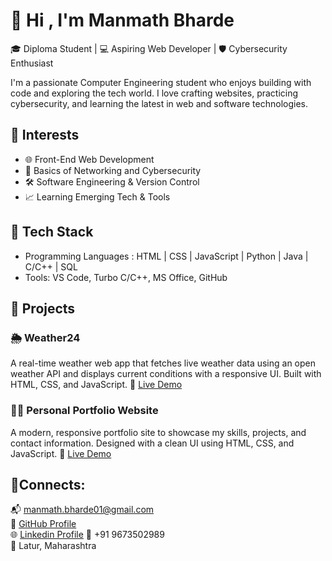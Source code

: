 # 👋 Hi , I'm Manmath Bharde
🎓 Diploma Student | 💻 Aspiring Web Developer | 🛡️ Cybersecurity Enthusiast 

I'm a passionate Computer Engineering student who enjoys building with code and exploring the tech world. 
I love crafting websites, practicing cybersecurity, and learning the latest in web and software technologies.

## 🚀 Interests
- 🌐 Front-End Web Development 
- 🔐 Basics of Networking and Cybersecurity
- 🛠️ Software Engineering & Version Control
- 📈 Learning Emerging Tech & Tools

## 🧰 Tech Stack
- Programming Languages : HTML | CSS | JavaScript | Python | Java | C/C++ | SQL
- Tools: VS Code, Turbo C/C++, MS Office, GitHub

## 💼 Projects

### 🌦️ Weather24
A real-time weather web app that fetches live weather data using an open weather API and displays current conditions with a responsive UI. Built with HTML, CSS, and JavaScript.
🔗 [Live Demo](https://manu-char.github.io/Weather24/) 

### 🧑‍💻 Personal Portfolio Website
A modern, responsive portfolio site to showcase my skills, projects, and contact information. Designed with a clean UI using HTML, CSS, and JavaScript.
🔗 [Live Demo](https://manu-char.github.io/MyPortfolio/)

## 🤝Connects: 
📬 [manmath.bharde01@gmail.com](mailto:manmath.bharde01@gmail.com)  
🔗 [GitHub Profile](https://github.com/manu-Char)  
🌐 [Linkedin Profile](https://www.linkedin.com/in/manmath-bharde-1a406b35a/)
📱 +91 9673502989  
📍 Latur, Maharashtra

